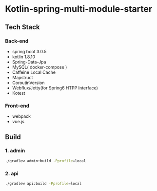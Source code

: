 # Kotlin-spring-multi-module-starter

## Tech Stack
### Back-end
- spring boot 3.0.5
- kotlin 1.8.10
- Spring-Data-Jpa
- MySQL( docker-compose )
- Caffeine Local Cache
- Mapstruct
- CoroutinVersion
- Webflux/Jetty(for Spring6 HTPP Interface)
- Kotest

### Front-end
 - webpack
 - vue.js

## Build

### 1. admin
``` sh
./gradlew admin:build -Pprofile=local
```

### 2. api
``` sh
./gradlew api:build -Pprofile=local
```

